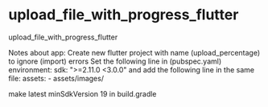 # upload_file_with_progress_flutter
upload_file_with_progress_flutter

Notes about app:
Create new flutter project with name (upload_percentage) to ignore (import) errors
Set the following line in (pubspec.yaml)
environment:
  sdk: ">=2.11.0 <3.0.0"
and add the following line in the same file:
  assets:
    - assets/images/

make latest minSdkVersion 19 in build.gradle

